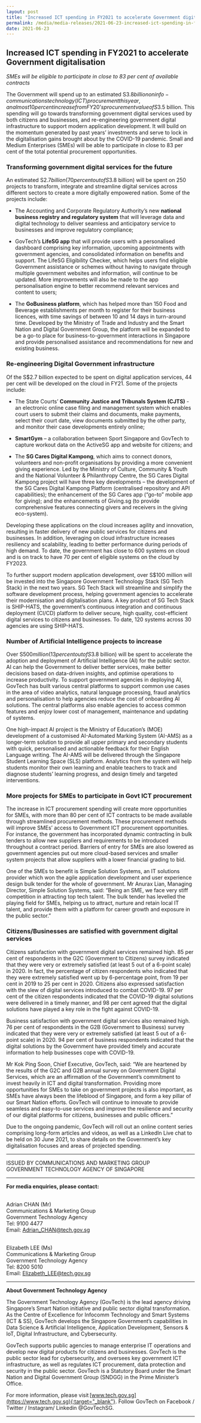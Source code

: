 ```yaml
---
layout: post
title: "Increased ICT spending in FY2021 to accelerate Government digitalisation" 
permalink: /media/media-releases/2021-06-23-increased-ict-spending-in-fy2021-to-accelerate-government-digitalisation
date: 2021-06-23
---
```


## **Increased ICT spending in FY2021 to accelerate Government digitalisation**

*SMEs will be eligible to participate in close to 83 per cent of available contracts*

The Government will spend up to an estimated S$3.8 billion on info-communications technology (ICT) procurement this year, an almost 10 per cent increase from FY20’s procurement value of S$3.5 billion. This spending will go towards transforming government digital services used by both citizens and businesses, and re-engineering government digital infrastructure to support modern application development.  It will build on the momentum generated by past years’ investments and serve to lock in the digitalisation gains brought about by the COVID-19 pandemic. Small and Medium Enterprises (SMEs) will be able to participate in close to 83 per cent of the total potential procurement opportunities.  

### **Transforming government digital services for the future**

An estimated S$2.7 billion (70 per cent out of S$3.8 billion) will be spent on 250 projects to transform, integrate and streamline digital services across different sectors to create a more digitally empowered nation. Some of the projects include:

* The Accounting and Corporate Regulatory Authority’s new **national business registry and regulatory system** that will leverage data and digital technology to deliver seamless and anticipatory service to businesses and improve regulatory compliance;

* GovTech’s **LifeSG app** that will provide users with a personalised dashboard comprising key information, upcoming appointments with government agencies, and consolidated information on benefits and support. The LifeSG Eligibility Checker, which helps users find eligible Government assistance or schemes without having to navigate through multiple government websites and information, will continue to be updated. More improvements will also be made to the app personalisation engine to better recommend relevant services and content to users;  

* The **GoBusiness platform**, which has helped more than 150 Food and Beverage establishments per month to register for their business licences, with time savings of between 10 and 14 days in turn-around time. Developed by the Ministry of Trade and Industry and the Smart Nation and Digital Government Group, the platform will be expanded to be a go-to place for business-to-government interactions in Singapore and provide personalised assistance and recommendations for new and existing business.

### **Re-engineering Digital Government infrastructure**  

Of the S$2.7 billion expected to be spent on digital application services, 44 per cent will be developed on the cloud in FY21. Some of the projects include:  

* The State Courts’ **Community Justice and Tribunals System (CJTS)** - an electronic online case filing and management system which enables court users to submit their claims and documents, make payments, select their court date, view documents submitted by the other party, and monitor their case developments entirely online; 

* **SmartGym** – a collaboration between Sport Singapore and GovTech to capture workout data on the ActiveSG app and website for citizens; and

* The **SG Cares Digital Kampong**, which aims to connect donors, volunteers and non-profit organisations by providing a more convenient giving experience.   Led by the Ministry of Culture, Community & Youth and the National Volunteer & Philanthropy Centre, the SG Cares Digital Kampong project will have three key developments – the development of the SG Cares Digital Kampong Platform (centralised repository and API capabilities); the enhancement of the SG Cares app (“go-to” mobile app for giving); and the enhancements of Giving.sg (to provide comprehensive features connecting givers and receivers in the giving eco-system). 

Developing these applications on the cloud increases agility and innovation, resulting in faster delivery of new public services for citizens and businesses. In addition, leveraging on cloud infrastructure increases resiliency and scalability, leading to better performance during periods of high demand. To date, the government has close to 600 systems on cloud and is on track to have 70 per cent of eligible systems on the cloud by FY2023. 

To further support modern application development, over S$100 million will be invested into the Singapore Government Technology Stack (SG Tech Stack) in the next two years. SG Tech Stack will streamline and simplify the software development process, helping government agencies to accelerate their modernisation and digitalisation plans. A key product of SG Tech Stack is SHIP-HATS, the government’s continuous integration and continuous deployment (CI/CD) platform to deliver secure, high quality, cost-efficient digital services to citizens and businesses. To date, 120 systems across 30 agencies are using SHIP-HATS.

### **Number of Artificial Intelligence projects to increase**

Over S$500 million (13 per cent out of S$3.8 billion) will be spent to accelerate the adoption and deployment of Artificial Intelligence (AI) for the public sector. AI can help the Government to deliver better services, make better decisions based on data-driven insights, and optimise operations to increase productivity. To support government agencies in deploying AI, GovTech has built various central platforms to support common use cases in the area of video analytics, natural language processing, fraud analytics and personalisation to help agencies reduce the cost of onboarding AI solutions. The central platforms also enable agencies to access common features and enjoy lower cost of management, maintenance and updating of systems.

One high-impact AI project is the Ministry of Education’s (MOE) development of a customised AI-Automated Marking System (AI-AMS) as a longer-term solution to provide all upper primary and secondary students with quick, personalised and actionable feedback for their English Language writing. The AI-AMS will be delivered through the Singapore Student Learning Space (SLS) platform. Analytics from the system will help students monitor their own learning and enable teachers to track and diagnose students’ learning progress, and design timely and targeted interventions. 

### **More projects for SMEs to participate in Govt ICT procurement**

The increase in ICT procurement spending will create more opportunities for SMEs, with more than 80 per cent of ICT contracts to be made available through streamlined procurement methods. These procurement methods will improve SMEs’ access to Government ICT procurement opportunities. For instance, the government has incorporated dynamic contracting in bulk tenders to allow new suppliers and requirements to be introduced throughout a contract period. Barriers of entry for SMEs are also lowered as government agencies put out more cloud-based services and smaller system projects that allow suppliers with a lower financial grading to bid.

One of the SMEs to benefit is Simple Solution Systems, an IT solutions provider which won the agile application development and user experience design bulk tender for the whole of government. Mr Anurax Lian, Managing Director, Simple Solution Systems, said: “Being an SME, we face very stiff competition in attracting top tech talent. The bulk tender has levelled the playing field for SMEs, helping us to attract, nurture and retain local IT talent, and provide them with a platform for career growth and exposure in the public sector.” 

### **Citizens/Businesses are satisfied with government digital services**

Citizens satisfaction with government digital services remained high.  85 per cent of respondents in the G2C (Government to Citizens) survey indicated that they were very or extremely satisfied (at least 5 out of a 6-point scale) in 2020. In fact, the percentage of citizen respondents who indicated that they were extremely satisfied went up by 6-percentage point, from 19 per cent in 2019 to 25 per cent in 2020. Citizens also expressed satisfaction with the slew of digital services introduced to combat COVID-19. 97 per cent of the citizen respondents indicated that the COVID-19 digital solutions were delivered in a timely manner, and 98 per cent agreed that the digital solutions have played a key role in the fight against COVID-19.

Business satisfaction with government digital services also remained high.  76 per cent of respondents in the G2B (Government to Business) survey indicated that they were very or extremely satisfied (at least 5 out of a 6-point scale) in 2020. 94 per cent of business respondents indicated that the digital solutions by the Government have provided timely and accurate information to help businesses cope with COVID-19. 

Mr Kok Ping Soon, Chief Executive, GovTech, said: “We are heartened by the results of the G2C and G2B annual survey on Government Digital Services, which are an affirmation of the Government’s commitment to invest heavily in ICT and digital transformation. Providing more opportunities for SMEs to take on government projects is also important, as SMEs have always been the lifeblood of Singapore, and form a key pillar of our Smart Nation efforts. GovTech will continue to innovate to provide seamless and easy-to-use services and improve the resilience and security of our digital platforms for citizens, businesses and public officers.” 

Due to the ongoing pandemic, GovTech will roll out an online content series comprising long-form articles and videos, as well as a LinkedIn Live chat to be held on 30 June 2021, to share details on the Government’s key digitalisation focuses and areas of projected spending.  

---

ISSUED BY COMMUNICATIONS AND MARKETING GROUP  
GOVERNMENT TECHNOLOGY AGENCY OF SINGAPORE  

---

**For media enquiries, please contact:**

<br>Adrian CHAN (Mr)
<br>Communications & Marketing Group 
<br>Government Technology Agency 
<br>Tel: 9100 4477
<br>Email: <Adrian_CHAN@tech.gov.sg>

<br>Elizabeth LEE (Ms)
<br>Communications & Marketing Group 
<br>Government Technology Agency 
<br>Tel: 8200 5010
<br>Email: <Elizabeth_LEE@tech.gov.sg>

---

**About Government Technology Agency**

The Government Technology Agency (GovTech) is the lead agency driving Singapore’s Smart Nation initiative and public sector digital transformation. As the Centre of Excellence for Infocomm Technology and Smart Systems (ICT & SS), GovTech develops the Singapore Government’s capabilities in Data Science & Artificial Intelligence, Application Development, Sensors & IoT, Digital Infrastructure, and Cybersecurity. 
 
GovTech supports public agencies to manage enterprise IT operations and develop new digital products for citizens and businesses. GovTech is the public sector lead for cybersecurity, and oversees key government ICT infrastructure, as well as regulates ICT procurement, data protection and security in the public sector. GovTech is a Statutory Board under the Smart Nation and Digital Government Group (SNDGG) in the Prime Minister’s Office. 
 
For more information, please visit [www.tech.gov.sg](https://www.tech.gov.sg){:target="_blank"}. Follow GovTech on Facebook / Twitter / Instagram/ Linkedin @GovTechSG. 

---
